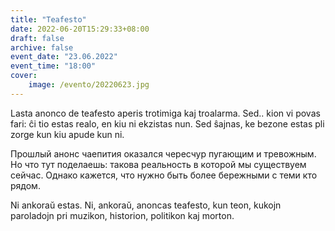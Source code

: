 ```yaml
---
title: "Teafesto"
date: 2022-06-20T15:29:33+08:00
draft: false
archive: false
event_date: "23.06.2022"
event_time: "18:00"
cover: 
    image: /evento/20220623.jpg
---
```

Lasta anonco de teafesto aperis trotimiga kaj troalarma. Sed.. kion vi povas fari: ĉi tio estas realo, en kiu ni ekzistas nun. Sed ŝajnas, ke bezone estas pli zorge kun kiu apude kun ni. 

Прошлый анонс чаепития оказался чересчур пугающим и тревожным. Но что тут поделаешь: такова реальность в которой мы существуем сейчас. Однако кажется, что нужно быть более бережными с теми кто рядом.

Ni ankoraŭ estas. Ni, ankoraŭ, anoncas teafesto, kun teon, kukojn paroladojn pri muzikon, historion, politikon kaj morton.
